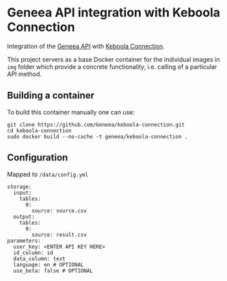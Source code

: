 # Geneea API integration with Keboola Connection

Integration of the [Geneea API](https://api.geneea.com) with [Keboola Connection](https://connection.keboola.com).

This project servers as a base Docker container for the individual images in `img` folder which
provide a concrete functionality, i.e. calling of a particular API method.

## Building a container
To build this container manually one can use:

```
git clone https://github.com/Geneea/keboola-connection.git
cd keboola-connection
sudo docker build --no-cache -t geneea/keboola-connection .
```

## Configuration
Mapped to `/data/config.yml`

```
storage:
  input:
    tables:
      0:
        source: source.csv
  output:
    tables:
      0:
        source: result.csv
parameters:
  user_key: <ENTER API KEY HERE>
  id_column: id
  data_column: text
  language: en # OPTIONAL
  use_beta: false # OPTIONAL
```
